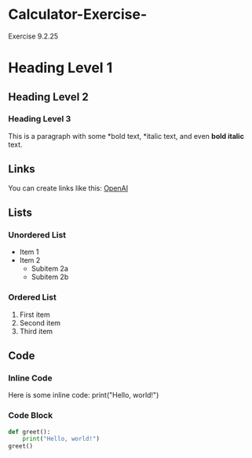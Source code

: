 # Calculator-Exercise-
Exercise 9.2.25

# Heading Level 1
## Heading Level 2
### Heading Level 3

This is a paragraph with some *bold text, *italic text, and even **bold italic** text.

## Links
You can create links like this: [OpenAI](https://www.openai.com)

## Lists

### Unordered List
- Item 1
- Item 2
  - Subitem 2a
  - Subitem 2b

### Ordered List
1. First item
2. Second item
3. Third item

## Code

### Inline Code
Here is some inline code: print("Hello, world!")

### Code Block
```python
def greet():
    print("Hello, world!")
greet()
